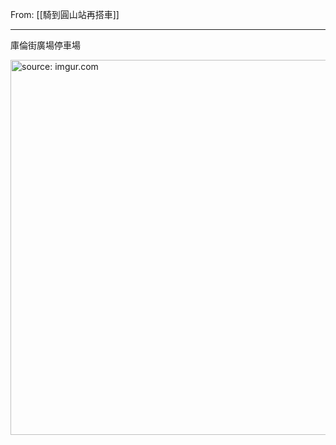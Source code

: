 From: [[騎到圓山站再搭車]]

---

庫倫街廣場停車場

<a href="https://imgur.com/JIASPBx"><img src="https://i.imgur.com/JIASPBx.png" title="source: imgur.com" width="600px"/></a>